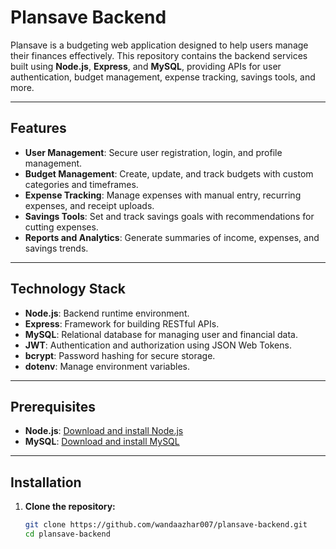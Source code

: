 # Plansave Backend

Plansave is a budgeting web application designed to help users manage their finances effectively. This repository contains the backend services built using **Node.js**, **Express**, and **MySQL**, providing APIs for user authentication, budget management, expense tracking, savings tools, and more.

---

## Features

- **User Management**: Secure user registration, login, and profile management.
- **Budget Management**: Create, update, and track budgets with custom categories and timeframes.
- **Expense Tracking**: Manage expenses with manual entry, recurring expenses, and receipt uploads.
- **Savings Tools**: Set and track savings goals with recommendations for cutting expenses.
- **Reports and Analytics**: Generate summaries of income, expenses, and savings trends.

---

## Technology Stack

- **Node.js**: Backend runtime environment.
- **Express**: Framework for building RESTful APIs.
- **MySQL**: Relational database for managing user and financial data.
- **JWT**: Authentication and authorization using JSON Web Tokens.
- **bcrypt**: Password hashing for secure storage.
- **dotenv**: Manage environment variables.

---

## Prerequisites

- **Node.js**: [Download and install Node.js](https://nodejs.org)
- **MySQL**: [Download and install MySQL](https://www.mysql.com/)

---

## Installation

1. **Clone the repository:**
   ```bash
   git clone https://github.com/wandaazhar007/plansave-backend.git
   cd plansave-backend
